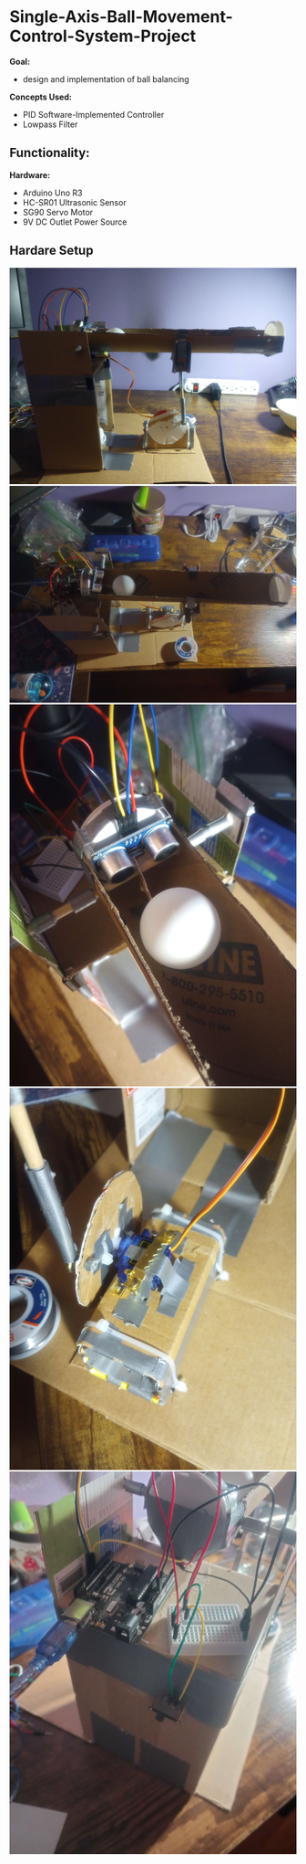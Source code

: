 # Single-Axis-Ball-Movement-Control-System-Project
**Goal:** 
- design and implementation of ball balancing
  
**Concepts Used:** 
- PID Software-Implemented Controller
- Lowpass Filter
  
**Functionality:**
- 
  
**Hardware:**
- Arduino Uno R3
- HC-SR01 Ultrasonic Sensor
- SG90 Servo Motor
- 9V DC Outlet Power Source




## Hardare Setup
![top](./utils/images/side.jpg)
![side](./utils/images/top.jpg)
![sensor](./utils/images/sensor.jpg)
![actuator](./utils/images/actuator.jpg)
![power](./utils/images/power.jpg)

